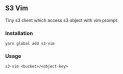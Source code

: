 ## S3 Vim
Tiny s3 client which access s3 object with vim prompt.

### Installation
```
yarn global add s3-vim
```

### Usage
```
s3-vim <bucket>/<object-key>
```

